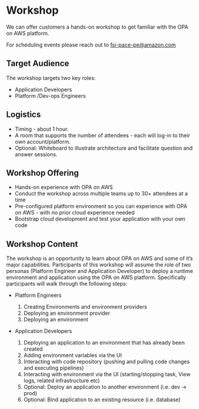 # Workshop

We can offer customers a hands-on workshop to get familiar with the OPA on AWS platform.
<!-- If you wish to run the workshop on your own - you will first need to [deploy the platform](/docs/category/getting-started). -->

For scheduling events please reach out to fsi-pace-pe@amazon.com

## Target Audience
The workshop targets two key roles:

* Application Developers
* Platform /Dev-ops Engineers

## Logistics

* Timing - about 1 hour.
* A room that supports the number of attendees - each will log-in to their own account/platform.
* Optional: Whiteboard to illustrate architecture and facilitate question and answer sessions.

## Workshop Offering

* Hands-on experience with OPA on AWS
* Conduct the workshop across multiple teams up to 30+ attendees at a time
* Pre-configured platform environment so you can experience with OPA on AWS - with no prior cloud experience needed
* Bootstrap cloud development and test your application with your own code

## Workshop Content

The workshop is an opportunity to learn about OPA on AWS and some of it’s major capabilities. Participants of this workshop will assume the role of two personas (Platform Engineer and Application Developer) to deploy a runtime environment and application using the OPA on AWS platform. Specifically participants will walk through the following steps:


* Platform Engineers
    1. Creating Environments and environment providers 
    2. Deploying an environment provider
    3. Deploying an environment


* Application Developers
    1. Deploying an application to an environment that has already been created
    2. Adding environment variables via the UI
    3. Interacting with code repository (pushing and pulling code changes and executing pipelines)
    4. Interacting with environment via the UI (starting/stopping task, View logs, related infrastructure etc)
    5. Optional: Deploy an application to another environment (i.e. dev → prod)
    6. Optional: Bind application to an existing resource (i.e. database)

